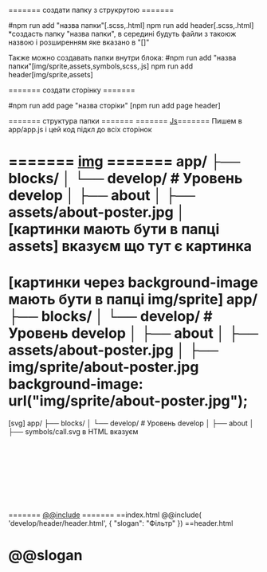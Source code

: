 ======= создати папку з струкрутою =======

#npm run add "назва папки"[.scss,.html]
npm run add header[.scss,.html]
*создасть папку "назва папки", в середині будуть файли з такоюж назвою і розширенням яке вказано в "[]"

Также можно создавать папки внутри блока:
#npm run add "назва папки"[img/sprite,assets,symbols,scss,.js]
npm run add header[img/sprite,assets]

======= создати сторінку =======

#npm run add page "назва сторіки"
[npm run add page header]

======= структура папки  =======
======= [Js]()=======
Пишем в app/app.js і цей код підкл до всіх сторінок 

======= [img]() =======
app/
├── blocks/
│   └── develop/         # Уровень develop
│       ├── about
│       	├── assets/about-poster.jpg
│
[картинки мають бути в папці assets]
вказуєм що тут є картинка
<img src="@about/about-poster.jpg" alt="">
<img src="@about/about-poster.jpg" alt="">
===========================================
[картинки через background-image мають бути в папці img/sprite]
app/
├── blocks/
│   └── develop/         # Уровень develop
│       ├── about
│       	├── assets/about-poster.jpg
│			├── img/sprite/about-poster.jpg
background-image: url("img/sprite/about-poster.jpg");
===========================================
[svg]
app/
├── blocks/
│   └── develop/         # Уровень develop
│       ├── about
│       	├── symbols/call.svg
 в HTML вказуєм
<svg class="">
	<use xlink:href="#(назва блоку,about)"__call"></use>		
</svg>
======= [@@include]() =======
==index.html
@@include( 'develop/header/header.html', {
"slogan": "Фільтр"
})
==header.html
<h1>@@slogan</h1>
